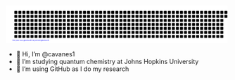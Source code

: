 ![gitartwork](gitartwork.svg)
- 👋 Hi, I’m @cavanes1
- 👀 I’m studying quantum chemistry at Johns Hopkins University
- 🌱 I’m using GitHub as I do my research

<!---
Not: gitartwork is no longer updating

Things to add in the future:
- 💞️ I’m looking to collaborate on ...
- 📫 How to reach me ...
--->
